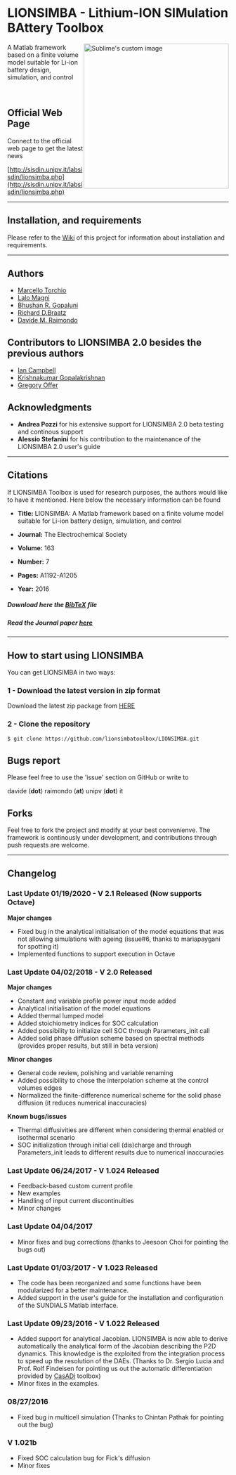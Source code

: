 
# LIONSIMBA - Lithium-ION SIMulation BAttery Toolbox

<img style="float:right" height="330px" src="https://i.ibb.co/1QhBgF3/logo.png" alt="Sublime's custom image"/>

 A Matlab framework based on a finite volume model suitable for Li-ion battery design, simulation, and control

<br>

## Official Web Page

Connect to the official web page to get the latest news

[http://sisdin.unipv.it/labsisdin/lionsimba.php](http://sisdin.unipv.it/labsisdin/lionsimba.php)

-----------------------------------------------------------------
## Installation, and requirements

Please refer to the [Wiki](https://github.com/lionsimbatoolbox/LIONSIMBA/wiki) of this project for information about installation and requirements.

-----------------------------------------------------------------
## Authors

+ [Marcello Torchio](https://www.linkedin.com/in/marcello-torchio-4176368a)
+ [Lalo Magni](http://sisdin.unipv.it/labsisdin/people/maglal/maglal.php)
+ [Bhushan R. Gopaluni](http://www.chbe.ubc.ca/profile/bhushan-gopaluni/)
+ [Richard D.Braatz](http://web.mit.edu/cheme/people/profile.html?id=48)
+ [Davide M. Raimondo](http://sisdin.unipv.it/labsisdin/raimondo/raimondo.php)

## Contributors to LIONSIMBA 2.0 besides the previous authors
+ [Ian Campbell](http://www.imperial.ac.uk/electrochem-sci-eng/people/)
+ [Krishnakumar Gopalakrishnan](https://www.edx.org/bio/krishnakumar-gopalakrishnan)
+ [Gregory Offer](https://www.imperial.ac.uk/people/gregory.offer)


## Acknowledgments

+ **Andrea Pozzi** for his extensive support for LIONSIMBA 2.0 beta testing and continous support
+ **Alessio Stefanini** for his contribution to the maintenance of the LIONSIMBA 2.0 user's guide
-----------------------------------------------------------------
## Citations

If LIONSIMBA Toolbox is used for research purposes, the authors would like to have it mentioned. Here below the necessary information can be found
+ **Title:** LIONSIMBA: A Matlab framework based on a finite volume model suitable for Li-ion battery design, simulation, and control

+ **Journal:** The Electrochemical Society

+ **Volume:** 163

+ **Number:** 7

+ **Pages:** A1192-A1205

+ **Year:** 2016

##### **Download here the [BibTeX](http://sisdin.unipv.it/labsisdin/mtorchio/lionsimba.bib) file**

##### **Read the Journal paper** [here](http://jes.ecsdl.org/content/163/7/A1192.abstract)

-----------------------------------------------------------------

## How to start using LIONSIMBA

You can get LIONSIMBA in two ways:

### 1 - Download the latest version in zip format

 Download the latest zip package from [HERE](https://github.com/lionsimbatoolbox/LIONSIMBA/archive/master.zip)

### 2 - Clone the repository
 ```sh
$ git clone https://github.com/lionsimbatoolbox/LIONSIMBA.git
```
## Bugs report

Please feel free to use the 'issue' section on GitHub or write to

davide (**dot**) raimondo (**at**) unipv (**dot**) it

## Forks
Feel free to fork the project and modify at your best convenienve. The framework is continously under development, and contributions through push requests are welcome.

-----------------------------------------------------------------

## Changelog

### Last Update 01/19/2020 - V 2.1 Released (Now supports Octave)
**Major changes**
+ Fixed bug in the analytical initialisation of the model equations that was not allowing simulations with ageing (issue#6, thanks to mariapaygani for spotting it)
+ Implemented functions to support execution in Octave

### Last Update 04/02/2018 - V 2.0 Released
**Major changes**
+ Constant and variable profile power input mode added
+ Analytical initialisation of the model equations
+ Added thermal lumped model
+ Added stoichiometry indices for SOC calculation
+ Added possibility to initialize cell SOC through Parameters_init call
+ Added solid phase diffusion scheme based on spectral methods (provides proper results, but still in beta version)


**Minor changes**
+ General code review, polishing and variable renaming
+ Added possibility to chose the interpolation scheme at the control volumes edges
+ Normalized the finite-difference numerical scheme for the solid phase diffusion (it reduces numerical inaccuracies)

**Known bugs/issues**
+ Thermal diffusivities are different when considering thermal enabled or isothermal scenario
+ SOC initialization through initial cell (dis)charge and through Parameters_init leads to different results due to numerical inaccuracies

### Last Update 06/24/2017 - V 1.024 Released

+ Feedback-based custom current profile
+ New examples
+ Handling of input current discontinuities
+ Minor changes


### Last Update 04/04/2017

+ Minor fixes and bug corrections (thanks to Jeesoon Choi for pointing the bugs out)

### Last Update 01/03/2017 - V 1.023 Released

+ The code has been reorganized and some functions have been modularized for a better maintenance.
+ Added support in the user's guide for the installation and configuration of the SUNDIALS Matlab interface.

### Last Update 09/23/2016 - V 1.022 Released

+ Added support for analytical Jacobian. LIONSIMBA is now able to derive automatically the analytical form of the Jacobian describing the P2D dynamics. This knowledge is the exploited from the integration process to speed up the resolution of the DAEs. (Thanks to Dr. Sergio Lucia and Prof. Rolf Findeisen for pointing us out the automatic differentiation provided by [CasADi](https://github.com/casadi/casadi/wiki) toolbox)
+ Minor fixes in the examples.

### 08/27/2016

+ Fixed bug in multicell simulation (Thanks to Chintan Pathak for pointing out the bug)

### V 1.021b
+ Fixed SOC calculation bug for Fick's diffusion
+ Minor fixes
